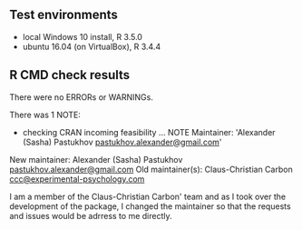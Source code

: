 ## Test environments
* local Windows 10 install, R 3.5.0
* ubuntu 16.04 (on VirtualBox), R 3.4.4

## R CMD check results
There were no ERRORs or WARNINGs.

There was 1 NOTE:

  * checking CRAN incoming feasibility ... NOTE
  Maintainer: 'Alexander (Sasha) Pastukhov <pastukhov.alexander@gmail.com>'
  
  New maintainer:
    Alexander (Sasha) Pastukhov <pastukhov.alexander@gmail.com>
  Old maintainer(s):
    Claus-Christian Carbon <ccc@experimental-psychology.com>
    
I am a member of the Claus-Christian Carbon' team and as I took over the development of the package, I changed the maintainer so that the requests and issues would be adrress to me directly.  

